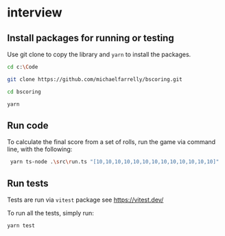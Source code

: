 # interview

## Install packages for running or testing

Use git clone to copy the library and `yarn` to install the packages.

```sh
cd c:\Code

git clone https://github.com/michaelfarrelly/bscoring.git

cd bscoring

yarn
```

## Run code

To calculate the final score from a set of rolls, run the game via command line, with the following:

```sh
 yarn ts-node .\src\run.ts "[10,10,10,10,10,10,10,10,10,10,10,10,10]"
```

## Run tests

Tests are run via `vitest` package see <https://vitest.dev/>

To run all the tests, simply run:

```sh
yarn test
```
